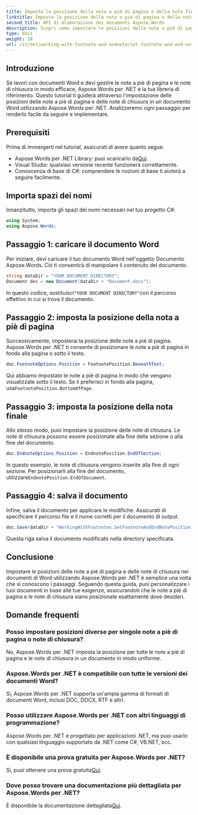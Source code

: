 ```yaml
---
title: Imposta la posizione della nota a piè di pagina e della nota finale
linktitle: Imposta la posizione della nota a piè di pagina e della nota finale
second_title: API di elaborazione dei documenti Aspose.Words
description: Scopri come impostare le posizioni delle note a piè di pagina e delle note di chiusura nei documenti Word utilizzando Aspose.Words per .NET con questa guida dettagliata passo passo.
type: docs
weight: 10
url: /it/net/working-with-footnote-and-endnote/set-footnote-and-end-note-position/
---
```

## Introduzione

Se lavori con documenti Word e devi gestire le note a piè di pagina e le note di chiusura in modo efficace, Aspose.Words per .NET è la tua libreria di riferimento. Questo tutorial ti guiderà attraverso l'impostazione delle posizioni delle note a piè di pagina e delle note di chiusura in un documento Word utilizzando Aspose.Words per .NET. Analizzeremo ogni passaggio per renderlo facile da seguire e implementare.

## Prerequisiti

Prima di immergerti nel tutorial, assicurati di avere quanto segue:

-  Aspose.Words per .NET Library: puoi scaricarlo da[Qui](https://releases.aspose.com/words/net/).
- Visual Studio: qualsiasi versione recente funzionerà correttamente.
- Conoscenza di base di C#: comprendere le nozioni di base ti aiuterà a seguire facilmente.

## Importa spazi dei nomi

Innanzitutto, importa gli spazi dei nomi necessari nel tuo progetto C#:

```csharp
using System;
using Aspose.Words;
```

## Passaggio 1: caricare il documento Word

Per iniziare, devi caricare il tuo documento Word nell'oggetto Documento Aspose.Words. Ciò ti consentirà di manipolare il contenuto del documento.

```csharp
string dataDir = "YOUR DOCUMENT DIRECTORY";
Document doc = new Document(dataDir + "Document.docx");
```

 In questo codice, sostituisci`"YOUR DOCUMENT DIRECTORY"`con il percorso effettivo in cui si trova il documento.

## Passaggio 2: imposta la posizione della nota a piè di pagina

Successivamente, imposterai la posizione delle note a piè di pagina. Aspose.Words per .NET ti consente di posizionare le note a piè di pagina in fondo alla pagina o sotto il testo.

```csharp
doc.FootnoteOptions.Position = FootnotePosition.BeneathText;
```

 Qui abbiamo impostato le note a piè di pagina in modo che vengano visualizzate sotto il testo. Se li preferisci in fondo alla pagina, usa`FootnotePosition.BottomOfPage`.

## Passaggio 3: imposta la posizione della nota finale

Allo stesso modo, puoi impostare la posizione delle note di chiusura. Le note di chiusura possono essere posizionate alla fine della sezione o alla fine del documento.

```csharp
doc.EndnoteOptions.Position = EndnotePosition.EndOfSection;
```

 In questo esempio, le note di chiusura vengono inserite alla fine di ogni sezione. Per posizionarli alla fine del documento, utilizzare`EndnotePosition.EndOfDocument`.

## Passaggio 4: salva il documento

Infine, salva il documento per applicare le modifiche. Assicurati di specificare il percorso file e il nome corretti per il documento di output.

```csharp
doc.Save(dataDir + "WorkingWithFootnotes.SetFootnoteAndEndNotePosition.docx");
```

Questa riga salva il documento modificato nella directory specificata.

## Conclusione

Impostare le posizioni delle note a piè di pagina e delle note di chiusura nei documenti di Word utilizzando Aspose.Words per .NET è semplice una volta che si conoscono i passaggi. Seguendo questa guida, puoi personalizzare i tuoi documenti in base alle tue esigenze, assicurandoti che le note a piè di pagina e le note di chiusura siano posizionate esattamente dove desideri.

## Domande frequenti

### Posso impostare posizioni diverse per singole note a piè di pagina o note di chiusura?

No, Aspose.Words per .NET imposta la posizione per tutte le note a piè di pagina e le note di chiusura in un documento in modo uniforme.

### Aspose.Words per .NET è compatibile con tutte le versioni dei documenti Word?

Sì, Aspose.Words per .NET supporta un'ampia gamma di formati di documenti Word, inclusi DOC, DOCX, RTF e altri.

### Posso utilizzare Aspose.Words per .NET con altri linguaggi di programmazione?

Aspose.Words per .NET è progettato per applicazioni .NET, ma puoi usarlo con qualsiasi linguaggio supportato da .NET come C#, VB.NET, ecc.

### È disponibile una prova gratuita per Aspose.Words per .NET?

 Sì, puoi ottenere una prova gratuita[Qui](https://releases.aspose.com/).

### Dove posso trovare una documentazione più dettagliata per Aspose.Words per .NET?

 È disponibile la documentazione dettagliata[Qui](https://reference.aspose.com/words/net/).